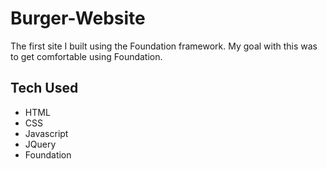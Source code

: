 # Burger-Website

The first site I built using the Foundation framework. My goal with this was to get comfortable using Foundation.

## Tech Used

* HTML
* CSS
* Javascript
* JQuery
* Foundation
